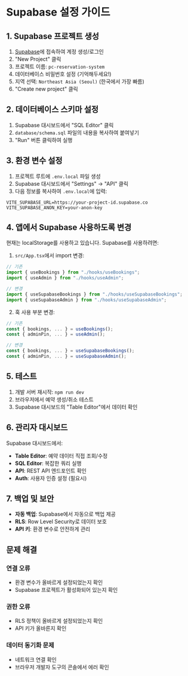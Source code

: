 # Supabase 설정 가이드

## 1. Supabase 프로젝트 생성

1. [Supabase](https://supabase.com)에 접속하여 계정 생성/로그인
2. "New Project" 클릭
3. 프로젝트 이름: `pc-reservation-system`
4. 데이터베이스 비밀번호 설정 (기억해두세요!)
5. 지역 선택: `Northeast Asia (Seoul)` (한국에서 가장 빠름)
6. "Create new project" 클릭

## 2. 데이터베이스 스키마 설정

1. Supabase 대시보드에서 "SQL Editor" 클릭
2. `database/schema.sql` 파일의 내용을 복사하여 붙여넣기
3. "Run" 버튼 클릭하여 실행

## 3. 환경 변수 설정

1. 프로젝트 루트에 `.env.local` 파일 생성
2. Supabase 대시보드에서 "Settings" → "API" 클릭
3. 다음 정보를 복사하여 `.env.local`에 입력:

```env
VITE_SUPABASE_URL=https://your-project-id.supabase.co
VITE_SUPABASE_ANON_KEY=your-anon-key
```

## 4. 앱에서 Supabase 사용하도록 변경

현재는 localStorage를 사용하고 있습니다. Supabase를 사용하려면:

1. `src/App.tsx`에서 import 변경:
```typescript
// 기존
import { useBookings } from "./hooks/useBookings";
import { useAdmin } from "./hooks/useAdmin";

// 변경
import { useSupabaseBookings } from "./hooks/useSupabaseBookings";
import { useSupabaseAdmin } from "./hooks/useSupabaseAdmin";
```

2. 훅 사용 부분 변경:
```typescript
// 기존
const { bookings, ... } = useBookings();
const { adminPin, ... } = useAdmin();

// 변경
const { bookings, ... } = useSupabaseBookings();
const { adminPin, ... } = useSupabaseAdmin();
```

## 5. 테스트

1. 개발 서버 재시작: `npm run dev`
2. 브라우저에서 예약 생성/취소 테스트
3. Supabase 대시보드의 "Table Editor"에서 데이터 확인

## 6. 관리자 대시보드

Supabase 대시보드에서:
- **Table Editor**: 예약 데이터 직접 조회/수정
- **SQL Editor**: 복잡한 쿼리 실행
- **API**: REST API 엔드포인트 확인
- **Auth**: 사용자 인증 설정 (필요시)

## 7. 백업 및 보안

- **자동 백업**: Supabase에서 자동으로 백업 제공
- **RLS**: Row Level Security로 데이터 보호
- **API 키**: 환경 변수로 안전하게 관리

## 문제 해결

### 연결 오류
- 환경 변수가 올바르게 설정되었는지 확인
- Supabase 프로젝트가 활성화되어 있는지 확인

### 권한 오류
- RLS 정책이 올바르게 설정되었는지 확인
- API 키가 올바른지 확인

### 데이터 동기화 문제
- 네트워크 연결 확인
- 브라우저 개발자 도구의 콘솔에서 에러 확인
